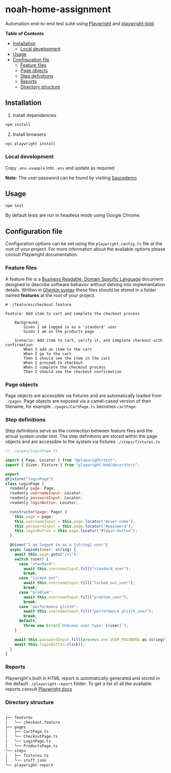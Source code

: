 # noah-home-assignment

Automation end-to-end test suite using [Playwright](https://playwright.dev/ "view Playwright documentation") and [playwright-bdd](https://vitalets.github.io/playwright-bdd/#/ "view playwright-bdd documentation").

**Table of Contents**

- [Installation](#installation)
  - [Local development](#local-development)
- [Usage](#usage)
- [Configuration file](#configuration-file)
  - [Feature files](#feature-files)
  - [Page objects](#page-objects)
  - [Step definitions](#step-definitions)
  - [Reports](#reports)
  - [Directory structure](#directory-structure)

## Installation

1. Install dependencies

```bash
npm install
```

2. Install browsers

```bash
npx playwright install
```

### Local development

Copy `.env.example` into `.env` and update as required

**Note:** The user password can be found by visiting [Saucedemo](https://www.saucedemo.com/v1/)

## Usage

```bash
npm test
```

By default tests are run in headless mode using Google Chrome.

## Configuration file

Configuration options can be set using the `playwright.config.ts` file at the root of your project. For more information about the available options please consult Playwright documentation.

### Feature files

A feature file is a [Business Readable, Domain Specific Language](http://martinfowler.com/bliki/BusinessReadableDSL.html) document designed to describe software behavior without delving into implementation details. Written in [Gherkin syntax](https://github.com/cucumber/cucumber/wiki/Gherkin) these files should be stored in a folder named **features** at the root of your project.

```gherkin
# ./features/checkout.feature

Feature: Add item to cart and complete the checkout process

    Background:
        Given I am logged in as a 'standard' user
        Given I am on the products page

    Scenario: Add item to cart, verify it, and complete checkout with confirmation
        When I add an item to the cart
        When I go to the cart
        Then I should see the item in the cart
        When I proceed to checkout
        When I complete the checkout process
        Then I should see the checkout confirmation
```

### Page objects

Page objects are accessible via fixtures and are automatically loaded from `./pages`. Page objects are exposed via a camel-cased version of their filename, for example `./pages/CartPage.ts` becomes `cartPage`.

### Step definitions

Step definitions serve as the connection between feature files and the actual system under test. The step definitions are stored within the page objects and are accessible to the system via fixtures `./steps/fixtures.ts`

```javascript
// ./pages/LoginPage.ts

import { Page, Locator } from "@playwright/test";
import { Given, Fixture } from "playwright-bdd/decorators";

export
@Fixture("loginPage")
class LoginPage {
  readonly page: Page;
  readonly usernameInput: Locator;
  readonly passwordInput: Locator;
  readonly loginButton: Locator;

  constructor(page: Page) {
    this.page = page;
    this.usernameInput = this.page.locator("#user-name");
    this.passwordInput = this.page.locator("#password");
    this.loginButton = this.page.locator("#login-button");
  }

  @Given("I am logged in as a {string} user")
  async loginAs(user: string) {
    await this.page.goto("/v1");
    switch (user) {
      case "standard":
        await this.usernameInput.fill("standard_user");
        break;
      case "locked out":
        await this.usernameInput.fill("locked_out_user");
        break;
      case "problem":
        await this.usernameInput.fill("problem_user");
        break;
      case "performance glitch":
        await this.usernameInput.fill("performance_glitch_user");
        break;
      default:
        throw new Error(`Unknown user type: ${user}`);
    }

    await this.passwordInput.fill(process.env.USER_PASSWORD as string);
    await this.loginButton.click();
  }
}
```

### Reports

Playwright's built in HTML report is automatically generated and stored in the default `./playwright-report` folder. To get a list of all the available reports consult [Playwright docs](https://playwright.dev/ "view Playwright documentation")

### Directory structure

```bash
.
├── features
│   └── checkout.feature
├── pages
│   ├── CartPage.ts
│   └── CheckoutPage.ts
│   └── LoginPage.ts
│   └── ProductsPage.ts
└── steps
│   ├── fixtures.ts
│   └── stuff.json
└── playwright-report
```
